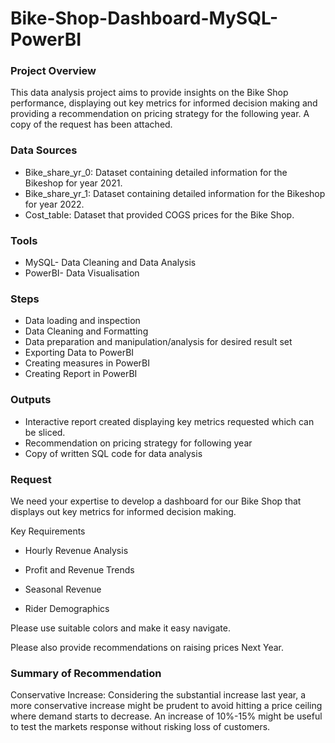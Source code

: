 # Bike-Shop-Dashboard-MySQL-PowerBI





### Project Overview

This data analysis project aims to provide insights on the Bike Shop performance, displaying out key metrics for informed decision making and providing a recommendation on pricing strategy for the following year. A copy of the request has been attached.

### Data Sources

- Bike_share_yr_0: Dataset containing detailed information for the Bikeshop for year 2021.
- Bike_share_yr_1: Dataset containing detailed information for the Bikeshop for year 2022.
- Cost_table: Dataset that provided COGS prices for the Bike Shop.

### Tools

- MySQL- Data Cleaning and Data Analysis
- PowerBI- Data Visualisation


### Steps

- Data loading and inspection
- Data Cleaning and Formatting
- Data preparation and manipulation/analysis for desired result set
- Exporting Data to PowerBI
- Creating measures in PowerBI
- Creating Report in PowerBI



### Outputs

- Interactive report created displaying key metrics requested which can be sliced.
- Recommendation on pricing strategy for following year
- Copy of written SQL code for data analysis

### Request

We need your expertise to develop a dashboard for our Bike Shop that displays out key metrics for informed decision making. 

Key Requirements 

- Hourly Revenue Analysis 

- Profit and Revenue Trends 

- Seasonal Revenue 

- Rider Demographics 

Please use suitable colors and make it easy navigate. 

Please also provide recommendations on raising prices Next Year. 

### Summary of Recommendation

Conservative Increase: Considering the substantial increase last year, a more conservative increase might be prudent to avoid hitting a price ceiling where demand starts to decrease. An increase of 10%-15% might be useful to test the markets response without risking loss of customers. 

